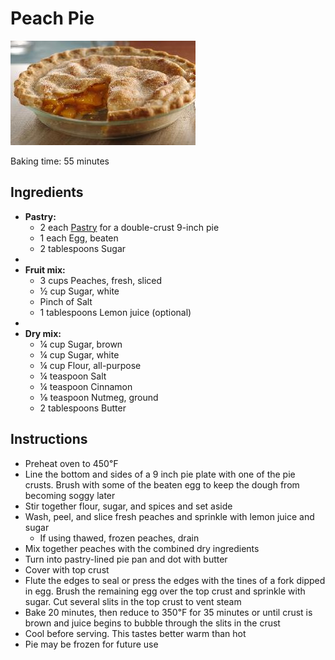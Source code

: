 # Peach Pie

![Peach Pie](img/PeachPie.jpg)

Baking time: 55 minutes

## Ingredients

- **Pastry:**
  - 2 each [Pastry](Pastry-Sour_Cream) for a double-crust 9-inch pie
  - 1 each Egg, beaten
  - 2 tablespoons Sugar
- 
- **Fruit mix:**
  - 3 cups Peaches, fresh, sliced
  - ½ cup Sugar, white
  - Pinch of Salt
  - 1 tablespoons Lemon juice (optional)
- 
- **Dry mix:**
  - ¼ cup Sugar, brown
  - ¼ cup Sugar, white
  - ¼ cup Flour, all-purpose
  - ¼ teaspoon Salt  
  - ¼ teaspoon Cinnamon
  - ⅛ teaspoon Nutmeg, ground
  - 2 tablespoons Butter

## Instructions

- Preheat oven to 450℉
- Line the bottom and sides of a 9 inch pie plate with one of the pie crusts. Brush with some of the beaten egg to keep the dough from becoming soggy later
- Stir together flour, sugar, and spices and set aside
- Wash, peel, and slice fresh peaches and sprinkle with lemon juice and sugar
  - If using thawed, frozen peaches, drain  
- Mix together peaches with the combined dry ingredients
- Turn into pastry-lined pie pan and dot with butter
- Cover with top crust
- Flute the edges to seal or press the edges with the tines of a fork dipped in egg. Brush the remaining egg over the top crust and sprinkle with sugar. Cut several slits in the top crust to vent steam
- Bake 20 minutes, then reduce to 350℉ for 35 minutes or until crust is brown and juice begins to bubble through the slits in the crust
- Cool before serving. This tastes better warm than hot
- Pie may be frozen for future use


<!-- Notes 

20230806: Use 750ml fresh peaches + mango cubes. Sourdough pastry for the first time. No starch.
20220529: Use 750ml frozen peaches, sour cream pastry.
20200802: Reduce flour from ½c to ¼c. Use less than 5 cups of frozen, drained peaches. Overflowed just a little bit.
20190310: Sour-cream pastry. Drain frozen peaches before mixing.
20180913: Martha's pastry. 20mn @ 425F, 35mn @ 350F. Enough mix for 4 tarts in silicone moulds.
20171008: Second pie. Make Martha's pastry with Crisco.
20170924: First pie. Use prepared Tenderflake crusts. Bake 15mn 425F, then 35mn 350F. Still a little under cooked, mostly on bottom crust. Used a total of 3/4C sugar, not quite sweet enough.

Source

[Original Page from www.allrecipes.com](https://www.allrecipes.com/recipe/239145/chef-johns-peach-pie/)

-->